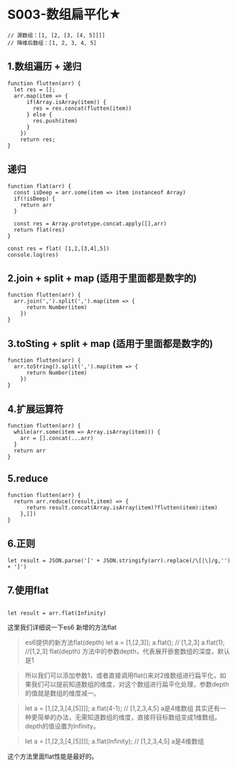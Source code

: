 # S003-数组扁平化★


```
// 源数组：[1, [2, [3, [4, 5]]]]
// 降维后数组：[1, 2, 3, 4, 5]
```

## 1.数组遍历 + 递归
```
function flutten(arr) {
  let res = [];
  arr.map(item => {
      if(Array.isArray(item)) {
        res = res.concat(flutten(item))
      } else {
        res.push(item)
      }
    })
    return res;
}
```

## 递归

```
function flat(arr) {
  const isDeep = arr.some(item => item instanceof Array)
  if(!isDeep) {
    return arr
  }

  const res = Array.prototype.concat.apply([],arr)
  return flat(res)
}

const res = flat( [1,2,[3,4],5])
console.log(res)
```

## 2.join + split + map  (适用于里面都是数字的)

```
function flutten(arr) {
  arr.join(',').split(',').map(item => {
      return Number(item)
    })
}
```

## 3.toSting + split + map (适用于里面都是数字的)

```
function flutten(arr) {
  arr.toString().split(',').map(item => {
      return Number(item)
    })
}
```

## 4.扩展运算符

```
function flutten(arr) {
  while(arr.some(item => Array.isArray(item))) {
    arr = [].concat(...arr)
  }
  return arr
}
```

## 5.reduce

```
function flutten(arr) {
  return arr.reduce((result,item) => {
      return result.concat(Array.isArray(item)?flutten(item):item)
    },[])
}
```


## 6.正则

```
let result = JSON.parse('[' + JSON.stringify(arr).replace(/\[|\]/g,'') + ']')
```


## 7.使用flat

```

let result = arr.flat(Infinity)

```
这里我们详细说一下es6 新增的方法flat
>es6提供的新方法flat(depth)
let a = [1,[2,3]];
a.flat(); // [1,2,3]
a.flat(1); //[1,2,3]
flat(depth) 方法中的参数depth，代表展开嵌套数组的深度，默认是1

>所以我们可以添加参数1，或者直接调用flat()来对2维数组进行扁平化，如果我们可以提前知道数组的维度，对这个数组进行扁平化处理，参数depth的值就是数组的维度减一。

>let a = [1,[2,3,[4,[5]]]];
a.flat(4-1); // [1,2,3,4,5]  a是4维数组
其实还有一种更简单的办法，无需知道数组的维度，直接将目标数组变成1维数组。depth的值设置为Infinity。

>let a = [1,[2,3,[4,[5]]]];
a.flat(Infinity); // [1,2,3,4,5]  a是4维数组


这个方法里面flat性能是最好的。
